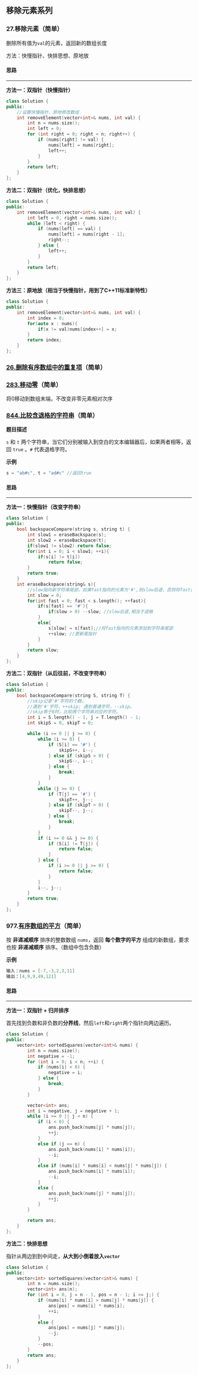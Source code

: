 

## 移除元素系列

### 27.移除元素（简单）

删除所有值为`val`的元素，返回新的数组长度

方法：快慢指针、快排思想、原地放

#### 思路

---

**方法一：双指针（快慢指针）**

```C++
class Solution {
public:
    //设置快慢指针，原地修改数组
    int removeElement(vector<int>& nums, int val) {
        int n = nums.size();
        int left = 0;
        for (int right = 0; right < n; right++) {
            if (nums[right] != val) {
                nums[left] = nums[right];
                left++;
            }
        }
        return left;
    }
};
```

**方法二：双指针（优化，快排思想）**

```C++
class Solution {
public:
    int removeElement(vector<int>& nums, int val) {
        int left = 0, right = nums.size();
        while (left < right) {
            if (nums[left] == val) {
                nums[left] = nums[right - 1];
                right--;
            } else {
                left++;
            }
        }
        return left;
    }
};
```

**方法三：原地放（相当于快慢指针，用到了C++11标准新特性）**

```C++
class Solution {
public:
    int removeElement(vector<int>& nums, int val) {
        int index = 0;
        for(auto x : nums){
            if(x != val)nums[index++] = x;
        }
        return index;
    }
};
```

### [26.删除有序数组中的重复项](https://leetcode-cn.com/problems/remove-duplicates-from-sorted-array/)（简单）

### [283.移动零](https://leetcode-cn.com/problems/move-zeroes/)（简单）

将0移动到数组末端，不改变非零元素相对次序

### [844.比较含退格的字符串](https://leetcode-cn.com/problems/backspace-string-compare/)（简单）

**题目描述**

`s` 和 `t` 两个字符串，当它们分别被输入到空白的文本编辑器后，如果两者相等，返回 `true` 。`#` 代表退格字符。

**示例**

```C++
s = "ab#c", t = "ad#c" //返回true
```

#### 思路

---

**方法一：快慢指针（改变字符串）**

```C++
class Solution {
public:
    bool backspaceCompare(string s, string t) {
        int slow1 = eraseBackspace(s);
        int slow2 = eraseBackspace(t);
        if(slow1 != slow2) return false;
        for(int i = 0; i < slow1; ++i){
            if(s[i] != t[i])
                return false;
        }
        return true;
    }
    int eraseBackspace(string& s){
        //slow指向新字符串尾部，如果fast指向的元素为'#',则slow后退，否则将fast指向的元素添加到字符串尾部，更新尾指针slow
        int slow = 0;
        for(int fast = 0; fast < s.length(); ++fast){
            if(s[fast] == '#'){
                if(slow > 0) --slow; //slow后退,相当于退格
            }
            else{
                s[slow] = s[fast];//将fast指向的元素添加到字符串尾部
                ++slow; //更新尾指针
            }
        }
        return slow;
    }
};
```

**方法二：双指针（从后往前，不改变字符串）**

```C++
class Solution {
public:
    bool backspaceCompare(string S, string T) {
        //skip记录'#'字符的个数。
        //遇到'#'字符，++skip; 遇到普通字符，--skip。
        //skip等于0时，比较两个字符串对应的字符。
        int i = S.length() - 1, j = T.length() - 1;
        int skipS = 0, skipT = 0;

        while (i >= 0 || j >= 0) {
            while (i >= 0) {
                if (S[i] == '#') {
                    skipS++, i--;
                } else if (skipS > 0) {
                    skipS--, i--;
                } else {
                    break;
                }
            }
            while (j >= 0) {
                if (T[j] == '#') {
                    skipT++, j--;
                } else if (skipT > 0) {
                    skipT--, j--;
                } else {
                    break;
                }
            }
            if (i >= 0 && j >= 0) {
                if (S[i] != T[j]) {
                    return false;
                }
            } else {
                if (i >= 0 || j >= 0) {
                    return false;
                }
            }
            i--, j--;
        }
        return true;
    }
};
```

### 977.[有序数组的平方](https://leetcode-cn.com/problems/squares-of-a-sorted-array/)（简单）

按 **非递减顺序** 排序的整数数组 `nums`，返回 **每个数字的平方** 组成的新数组，要求也按 **非递减顺序** 排序。（数组中包含负数）

**示例**

```C++
输入：nums = [-7,-3,2,3,11]
输出：[4,9,9,49,121]
```

#### 思路

---

**方法一：双指针 + 归并排序**

首先找到负数和非负数的**分界线**，然后`left`和`right`两个指针向两边遍历。

```C++
class Solution {
public:
    vector<int> sortedSquares(vector<int>& nums) {
        int n = nums.size();
        int negative = -1;
        for (int i = 0; i < n; ++i) {
            if (nums[i] < 0) {
                negative = i;
            } else {
                break;
            }
        }

        vector<int> ans;
        int i = negative, j = negative + 1;
        while (i >= 0 || j < n) {
            if (i < 0) {
                ans.push_back(nums[j] * nums[j]);
                ++j;
            }
            else if (j == n) {
                ans.push_back(nums[i] * nums[i]);
                --i;
            }
            else if (nums[i] * nums[i] < nums[j] * nums[j]) {
                ans.push_back(nums[i] * nums[i]);
                --i;
            }
            else {
                ans.push_back(nums[j] * nums[j]);
                ++j;
            }
        }

        return ans;
    }
};
```

**方法二：快排思想**

指针从两边到到中间走，**从大到小倒着放入`vector`**

```C++
class Solution {
public:
    vector<int> sortedSquares(vector<int>& nums) {
        int n = nums.size();
        vector<int> ans(n);
        for (int i = 0, j = n - 1, pos = n - 1; i <= j;) {
            if (nums[i] * nums[i] > nums[j] * nums[j]) {
                ans[pos] = nums[i] * nums[i];
                ++i;
            }
            else {
                ans[pos] = nums[j] * nums[j];
                --j;
            }
            --pos;
        }
        return ans;
    }
};
```



